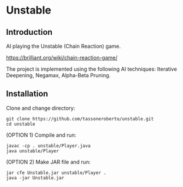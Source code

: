 # Unstable

## Introduction
AI playing the Unstable (Chain Reaction) game.

https://brilliant.org/wiki/chain-reaction-game/

The project is implemented using the following AI techniques: Iterative Deepening, Negamax, Alpha-Beta Pruning.

## Installation
Clone and change directory:
```
git clone https://github.com/tassoneroberto/unstable.git
cd unstable

```
(OPTION 1) Compile and run:
```
javac -cp . unstable/Player.java
java unstable/Player
```
(OPTION 2) Make JAR file and run:
```
jar cfe Unstable.jar unstable/Player .
java -jar Unstable.jar
```